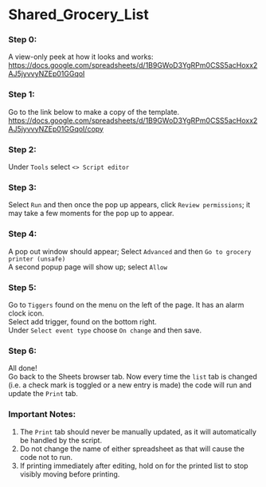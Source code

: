 # Shared_Grocery_List


### Step 0:
A view-only peek at how it looks and works:<br>
https://docs.google.com/spreadsheets/d/1B9GWoD3YgRPm0CSS5acHoxx2AJ5jyvvyNZEp01GGqoI

### Step 1: 
Go to the link below to make a copy of the template.<br>
https://docs.google.com/spreadsheets/d/1B9GWoD3YgRPm0CSS5acHoxx2AJ5jyvvyNZEp01GGqoI/copy  

### Step 2:
Under `Tools` select `<> Script editor`
  
### Step 3:
Select `Run` and then once the pop up appears, click `Review permissions`; it may take a few moments for the pop up to appear. 

### Step 4:
A pop out window should appear; Select `Advanced` and then `Go to grocery printer (unsafe)`
<br>A second popup page will show up; select `Allow`

### Step 5:
Go to `Tiggers` found on the menu on the left of the page. It has an alarm clock icon.
<br>Select add trigger, found on the bottom right.
<br>Under `Select event type` choose `On change` and then save.
  
### Step 6: 
All done!
<br>Go back to the Sheets browser tab. Now every time the `list` tab is changed (i.e. a check mark is toggled or a new entry is made) the code will run and update the `Print` tab.

### Important Notes:
1.	The `Print` tab should never be manually updated, as it will automatically be handled by the script.
2.	Do not change the name of either spreadsheet as that will cause the code not to run.
3.	If printing immediately after editing, hold on for the printed list to stop visibly moving before printing.
